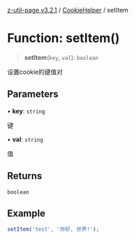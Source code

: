 [z-util-page v3.2.1](../../../index.md) / [CookieHelper](../index.md) / setItem

# Function: setItem()

> **setItem**(`key`, `val`): `boolean`

设置cookie的键值对

## Parameters

• **key**: `string`

键

• **val**: `string`

值

## Returns

`boolean`

## Example

```ts
setItem('test', '你好, 世界!');
```
